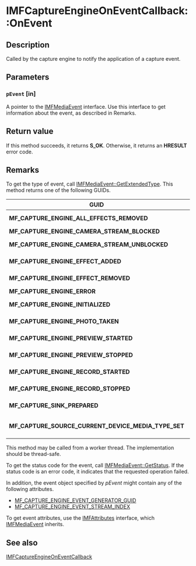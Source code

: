 # IMFCaptureEngineOnEventCallback::OnEvent

## Description

Called by the capture engine to notify the application of a capture event.

## Parameters

### `pEvent` [in]

A pointer to the [IMFMediaEvent](https://learn.microsoft.com/windows/desktop/api/mfobjects/nn-mfobjects-imfmediaevent) interface. Use this interface to get information about the event, as described in Remarks.

## Return value

If this method succeeds, it returns **S_OK**. Otherwise, it returns an **HRESULT** error code.

## Remarks

To get the type of event, call [IMFMediaEvent::GetExtendedType](https://learn.microsoft.com/windows/desktop/api/mfobjects/nf-mfobjects-imfmediaevent-getextendedtype). This method returns one of the following GUIDs.

| GUID | Description |
| --- | --- |
| **MF_CAPTURE_ENGINE_ALL_EFFECTS_REMOVED** | The [IMFCaptureSource::RemoveAllEffects](https://learn.microsoft.com/windows/desktop/api/mfcaptureengine/nf-mfcaptureengine-imfcapturesource-removealleffects) method completed. |
| **MF_CAPTURE_ENGINE_CAMERA_STREAM_BLOCKED** | Video capture has been blocked by the driver. |
| **MF_CAPTURE_ENGINE_CAMERA_STREAM_UNBLOCKED** | Video capture has been restored by the driver after having been blocked. |
| **MF_CAPTURE_ENGINE_EFFECT_ADDED** | The [IMFCaptureSource::AddEffect](https://learn.microsoft.com/windows/desktop/api/mfcaptureengine/nf-mfcaptureengine-imfcapturesource-addeffect) method completed. |
| **MF_CAPTURE_ENGINE_EFFECT_REMOVED** | The [IMFCaptureSource::RemoveEffect](https://learn.microsoft.com/windows/desktop/api/mfcaptureengine/nf-mfcaptureengine-imfcapturesource-removeeffect) method completed. |
| **MF_CAPTURE_ENGINE_ERROR** | An error occurred during capture. |
| **MF_CAPTURE_ENGINE_INITIALIZED** | The [IMFCaptureEngine::Initialize](https://learn.microsoft.com/windows/desktop/api/mfcaptureengine/nf-mfcaptureengine-imfcaptureengine-initialize) method completed. |
| **MF_CAPTURE_ENGINE_PHOTO_TAKEN** | The [IMFCaptureEngine::TakePhoto](https://learn.microsoft.com/windows/desktop/api/mfcaptureengine/nf-mfcaptureengine-imfcaptureengine-takephoto) method completed. |
| **MF_CAPTURE_ENGINE_PREVIEW_STARTED** | The [IMFCaptureEngine::StartPreview](https://learn.microsoft.com/windows/desktop/api/mfcaptureengine/nf-mfcaptureengine-imfcaptureengine-startpreview) method completed. |
| **MF_CAPTURE_ENGINE_PREVIEW_STOPPED** | The [IMFCaptureEngine::StopPreview](https://learn.microsoft.com/windows/desktop/api/mfcaptureengine/nf-mfcaptureengine-imfcaptureengine-stoppreview) method completed. |
| **MF_CAPTURE_ENGINE_RECORD_STARTED** | The [IMFCaptureEngine::StartRecord](https://learn.microsoft.com/windows/desktop/api/mfcaptureengine/nf-mfcaptureengine-imfcaptureengine-startrecord) method completed. |
| **MF_CAPTURE_ENGINE_RECORD_STOPPED** | The [IMFCaptureEngine::StopRecord](https://learn.microsoft.com/windows/desktop/api/mfcaptureengine/nf-mfcaptureengine-imfcaptureengine-stoprecord) method completed. |
| **MF_CAPTURE_SINK_PREPARED** | The [IMFCaptureSink::Prepare](https://learn.microsoft.com/windows/desktop/api/mfcaptureengine/nf-mfcaptureengine-imfcapturesink-prepare) method completed. |
| **MF_CAPTURE_SOURCE_CURRENT_DEVICE_MEDIA_TYPE_SET** | The [IMFCaptureSource::SetCurrentDeviceMediaType](https://learn.microsoft.com/windows/desktop/api/mfcaptureengine/nf-mfcaptureengine-imfcapturesource-setcurrentdevicemediatype) method completed. |

This method may be called from a worker thread. The implementation should be thread-safe.

To get the status code for the event, call [IMFMediaEvent::GetStatus](https://learn.microsoft.com/windows/desktop/api/mfobjects/nf-mfobjects-imfmediaevent-getstatus). If the status code is an error code, it indicates that the requested operation failed.

In addition, the event object specified by *pEvent* might contain any of the following attributes.

* [MF_CAPTURE_ENGINE_EVENT_GENERATOR_GUID](https://learn.microsoft.com/windows/desktop/medfound/mf-capture-engine-event-generator-guid)
* [MF_CAPTURE_ENGINE_EVENT_STREAM_INDEX](https://learn.microsoft.com/previous-versions/windows/desktop/legacy/hh162817(v=vs.85))

To get event attributes, use the [IMFAttributes](https://learn.microsoft.com/windows/desktop/api/mfobjects/nn-mfobjects-imfattributes) interface, which [IMFMediaEvent](https://learn.microsoft.com/windows/desktop/api/mfobjects/nn-mfobjects-imfmediaevent) inherits.

## See also

[IMFCaptureEngineOnEventCallback](https://learn.microsoft.com/windows/desktop/api/mfcaptureengine/nn-mfcaptureengine-imfcaptureengineoneventcallback)